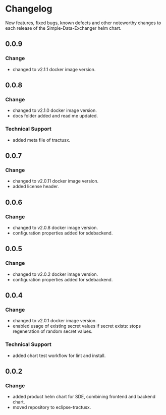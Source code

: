 # Changelog

New features, fixed bugs, known defects and other noteworthy changes to each release of the Simple-Data-Exchanger helm chart.

## 0.0.9
### Change
* changed to v2.1.1 docker image version.

## 0.0.8
### Change
* changed to v2.1.0 docker image version.
* docs folder added and read me updated.

### Technical Support
* added meta file of tractusx.

## 0.0.7
### Change
* changed to v2.0.11 docker image version.
* added license header.

## 0.0.6
### Change
* changed to v2.0.8 docker image version.
* configuration properties added for sdebackend.

## 0.0.5
### Change
* changed to v2.0.2 docker image version.
* configuration properties added for sdebackend.


## 0.0.4
### Change
* changed to v2.0.1 docker image version.
* enabled usage of existing secret values if secret exists: stops regeneration of random secret values.

### Technical Support
* added chart test workflow for lint and install.

## 0.0.2
### Change
* added product helm chart for SDE, combining frontend and backend chart.
* moved repository to eclipse-tractusx.


